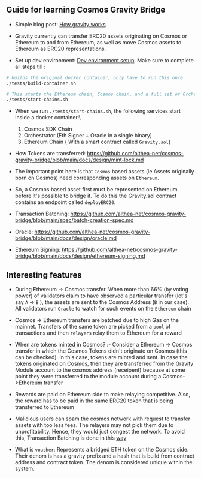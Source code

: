 ## Guide for learning Cosmos Gravity Bridge

- Simple blog post: [How gravity works](https://blog.althea.net/how-gravity-works/)

- Gravity currently can transfer ERC20 assets originating on Cosmos or Ethereum to and from Ethereum, as well as move Cosmos assets to Ethereum as ERC20 representations.

- Set up dev environment: [Dev environment setup](https://github.com/althea-net/cosmos-gravity-bridge/blob/main/docs/developer/environment-setup.md). Make sure to complete all steps till :

```bash
# builds the original docker container, only have to run this once
./tests/build-container.sh

# This starts the Ethereum chain, Cosmos chain, and a full set of Orchestrators + relayers
./tests/start-chains.sh
```

- When we run `./tests/start-chains.sh`, the following services start inside a docker container:\
    1) Cosmos SDK Chain
    2) Orchestrator (Eth Signer + Oracle in a single binary)
    3) Ethereum Chain ( With a smart contract called `Gravity.sol`)


- How Tokens are transferred: https://github.com/althea-net/cosmos-gravity-bridge/blob/main/docs/design/mint-lock.md

- The important point here is that `Cosmos` based assets (ie Assets originally born on Cosmos) need corresponding assets on `Ethereum`.

- So, a Cosmos based asset first must be represented on Ethereum before it's possible to bridge it. To do this the Gravity.sol contract contains an endpoint called `deployERC20`.

- Transaction Batching: https://github.com/althea-net/cosmos-gravity-bridge/blob/main/spec/batch-creation-spec.md

- Oracle: https://github.com/althea-net/cosmos-gravity-bridge/blob/main/docs/design/oracle.md

- Ethereum Signing: https://github.com/althea-net/cosmos-gravity-bridge/blob/main/docs/design/ethereum-signing.md

## Interesting features

- During Ethereum -> Cosmos transfer. When more than 66% (by voting power) of validators claim to have observed a particular transfer (let's say `A` -> `B` ), the assets are sent to the Cosmos Address (`B` in our case). All validators run `Oracle` to watch for such events on the `Ethereum` chain

- Cosmos -> Ethereum transfers are batched due to high Gas on the mainnet. Transfers of the same token are picked from a `pool` of transactions and then `relayers` relay them to Ethereum for a reward

- When are tokens minted in Cosmos? :- Consider a Ethereum -> Cosmos transfer in which the Cosmos Tokens didn't originate on Cosmos (this can be checked). In this case, tokens are minted and sent. In case the tokens originated on Cosmos, then they are transferred from the Gravity Module account to the cosmos address (receipent) because at some point they were transferred to the module account during a Cosmos->Ethereum transfer

- Rewards are paid on Ethereum side to make relaying competitive. Also, the reward has to be paid in the same ERC20 token that is being transferred to Ethereum

- Malicious users can spam the cosmos network with request to transfer assets with too less fees. The relayers may not pick them due to unprofitability. Hence, they would just congest the network. To avoid this, Transaction Batching is done in this [way](https://github.com/althea-net/cosmos-gravity-bridge/blob/main/docs/design/ethereum-signing.md)

- What is `voucher`: Represents a bridged ETH token on the Cosmos side. Their denom is has a gravity prefix and a hash that is build from contract address and contract token. The denom is considered unique within the system.


